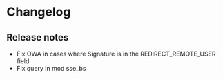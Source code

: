 # Changelog

## Release notes

* Fix OWA in cases where Signature is in the REDIRECT_REMOTE_USER field
* Fix query in mod sse_bs

